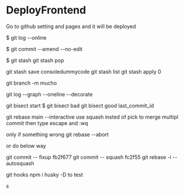 # DeployFrontend
Go to github setting and pages and it will be deployed

$ git log --online
<!-- change unpushed wrong commits -->
$ git commit --amend --no-edit


<!-- basic statsh -->
 $ git stash
 git stash pop
<!-- basic statsh -->

<!-- advance stash  -->
git stash save consoledummycode
git stash list
git stash apply 0
<!-- advance stash  -->

git branch -m mucho

git log --graph  --oneline --decorate

<!-- to check bad commits -->
git bisect start
$ git bisect bad
 git bisect good last_commit_id
<!-- to check bad commits -->
 
 
 git rebase main --interactive
 use squash insted of pick to merge multipl commit then type escape and :wq

only if something wrong 
 git rebase --abort 

or do below way

git commit -- fixup fb2f677 
git commit -- squash fc2f55 
git rebase -i --autosquash


git hooks
npm i husky -D
to test 

s